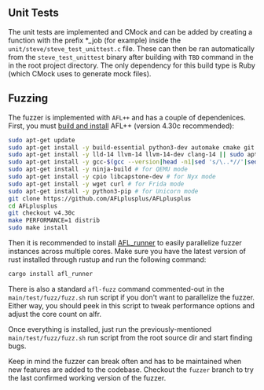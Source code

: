 ## Unit Tests
The unit tests are implemented and CMock and can be added by creating a function with the prefix *_job (for example) inside the `unit/steve/steve_test_unittest.c` file. These can then be ran automatically from the `steve_test_unittest` binary after building with `TBD` command in the in the root project directory. The only dependency for this build type is Ruby (which CMock uses to generate mock files).

## Fuzzing
The fuzzer is implemented with `AFL++` and has a couple of dependenices. First, you must [build and install](https://github.com/AFLplusplus/AFLplusplus/blob/stable/docs/INSTALL.md) AFL++ (version 4.30c recommended):
```bash
sudo apt-get update
sudo apt-get install -y build-essential python3-dev automake cmake git flex bison libglib2.0-dev libpixman-1-dev python3-setuptools cargo libgtk-3-dev
sudo apt-get install -y lld-14 llvm-14 llvm-14-dev clang-14 || sudo apt-get install -y lld llvm llvm-dev clang
sudo apt-get install -y gcc-$(gcc --version|head -n1|sed 's/\..*//'|sed 's/.* //')-plugin-dev libstdc++-$(gcc --version|head -n1|sed 's/\..*//'|sed 's/.* //')-dev
sudo apt-get install -y ninja-build # for QEMU mode
sudo apt-get install -y cpio libcapstone-dev # for Nyx mode
sudo apt-get install -y wget curl # for Frida mode
sudo apt-get install -y python3-pip # for Unicorn mode
git clone https://github.com/AFLplusplus/AFLplusplus
cd AFLplusplus
git checkout v4.30c
make PERFORMANCE=1 distrib
sudo make install
```

Then it is recommended to install [AFL_runner](https://github.com/0xricksanchez/AFL_Runner) to easily parallelize fuzzer instances across multiple cores. Make sure you have the latest version of rust installed through rustup and run the following command: 
```bash
cargo install afl_runner
```
There is also a standard `afl-fuzz` command commented-out in the `main/test/fuzz/fuzz.sh` run script if you don't want to parallelize the fuzzer. Either way, you should peek in this script to tweak performance options and adjust the core count on alfr.

Once everything is installed, just run the previously-mentioned `main/test/fuzz/fuzz.sh` run script from the root source dir and start finding bugs.

Keep in mind the fuzzer can break often and has to be maintained when new features are added to the codebase. Checkout the `fuzzer` branch to try the last confirmed working version of the fuzzer.